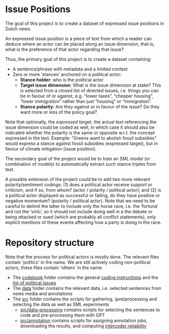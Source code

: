 # Issue Positions

The goal of this project is to create a dataset of expressed issue positions in Dutch news. 

An expressed issue position is a piece of text from which a reader can deduce where an actor can be placed along an issue dimension, that is, what is the preference of that actor regarding that issue? 

Thus, the primary goal of this project is to create a dataset containing:
- A sentence/phrase with metadata and a limited context
- Zero or more ‘stances’ anchored on a political actor:
   - **Stance holder**: who is the political actor  
   - **Target issue dimension**: What is the issue dimension at stake? This is selected from a closed list of directed issues, i.e. things you can be in favour of or against, e.g. “lower taxes”, “cheaper housing”, “lower immigration” rather than just “housing” or “immigration”.
   - **Stance polarity**: Are they against or in favour of the issue? Do they want more or less of the policy goal?

Note that optionally, the *expressed target*, the actual text referencing the issue dimension could be coded as well, in which case it should also be indicated whether the polarity is the same or opposite w.r.t. the concept expressed in the text. Example: “Greens want to abolish fossil subsidies” would express a stance against fossil subsidies (expressed target), but in favour of climate mitigation (issue position). 

The secondary goal of the project would be to train an SML model (or combination of models) to automatically extract such stance triples from text. 

A possible extension of the project could be to add two more relevant polarity/sentiment codings: (1) does a political actor receive support or criticism, and if so, from whom? (actor / polarity / political actor); and (2) is a political actor displayed as successful or failing, do they have positive or negative momentum? (polarity / political actor). Note that we need to be careful to delimit the latter to include only the horse race, i.e. the ‘fortuna’ and not the ‘virtù’, so it should not include doing well in a the debate or being attacked or sued (which are probably all conflict statements), only explicit mentions of these events affecting how a party is doing in the race.

# Repository structure

Note that the process for political actors is mostly done. The relevant files contain 'politics' in the name. We are still actively coding non-political actors, these files contain 'others' in the name. 

+ The [codebook](codebook) folder contains the general [coding instructions](codebook/codebook.md) and the [list of political issues](codebook/topics-en.md)
+ The [data](data) folder contains the relevant data, i.e. selected sentences from news media and annotations
+ The [src](src) folder contains the scripts for gathering, (pre)processing and selecting the data as well as SML experiments
   + [src/data-processing](src/data-processing) contains scripts for selecting the sentences to code and pre-processing them with GPT
   + [src/annotation](src/annotation) contains scripts for assigning annotation jobs, downloading the results, and computing [intercoder reliability](src/annotation/irr_politics.md)
